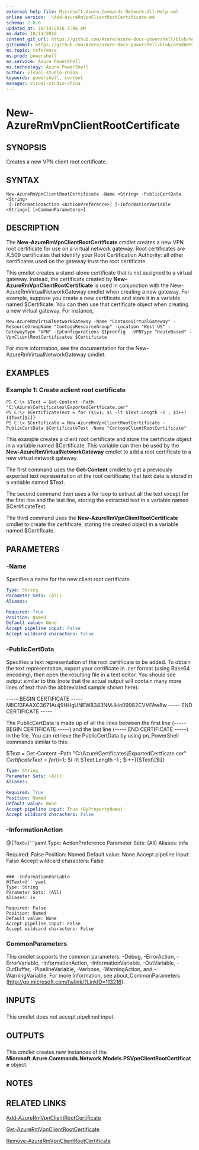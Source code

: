 ```yaml
---
external help file: Microsoft.Azure.Commands.Network.dll-Help.xml
online version: .\Add-AzureRmVpnClientRootCertificate.md
schema: 2.0.0
updated_at: 10/14/2016 7:06 AM
ms.date: 10/14/2016
content_git_url: https://github.com/Azure/azure-docs-powershell/blob/master/azureps-cmdlets-docs/ResourceManager/AzureRM.Network/v1.0/CmdletMDs/New-AzureRmVpnClientRootCertificate.md
gitcommit: https://github.com/Azure/azure-docs-powershell/blob/a56d0e01e65c2c33aa2af13dd29addc94ead6e88/azureps-cmdlets-docs/ResourceManager/AzureRM.Network/v1.0/CmdletMDs/New-AzureRmVpnClientRootCertificate.md
ms.topic: reference
ms.prod: powershell
ms.service: Azure PowerShell
ms.technology: Azure PowerShell
author: visual-studio-china
keywords: powershell, content
manager: visual-studio-china
---
```


# New-AzureRmVpnClientRootCertificate

## SYNOPSIS
Creates a new VPN client root certificate.

## SYNTAX

```
New-AzureRmVpnClientRootCertificate -Name <String> -PublicCertData <String>
 [-InformationAction <ActionPreference>] [-InformationVariable <String>] [<CommonParameters>]
```

## DESCRIPTION
The **New-AzureRmVpnClientRootCertificate** cmdlet creates a new VPN root certificate for use on a virtual network gateway.
Root certificates are X.509 certificates that identify your Root Certification Authority: all other certificates used on the gateway trust the root certificate.

This cmdlet creates a stand-alone certificate that is not assigned to a virtual gateway.
Instead, the certificate created by **New-AzureRmVpnClientRootCertificate** is used in conjunction with the New-AzureRmVirtualNetworkGateway cmdlet when creating a new gateway.
For example, suppose you create a new certificate and store it in a variable named $Certificate.
You can then use that certificate object when creating a new virtual gateway.
For instance,

`New-AzureRmVirtualNetworkGateway -Name "ContosoVirtualGateway" -ResourceGroupName "ContosoResourceGroup" -Location "West US" -GatewayType "VPN" -IpConfigurations $Ipconfig  -VPNType "RouteBased" -VpnClientRootCertificates $Certificate`

For more information, see the documentation for the New-AzureRmVirtualNetworkGateway cmdlet.

## EXAMPLES

### Example 1: Create aclient root certificate
```
PS C:\> $Text = Get-Content -Path "C:\Azure\Certificates\ExportedCertficate.cer"
PS C:\> $CertificateText = for ($i=1; $i -lt $Text.Length -1 ; $i++){$Text[$i]}
PS C:\> $Certificate = New-AzureRmVpnClientRootCertificate -PublicCertData $CertificateText -Name "ContosoClientRootCertificate"
```

This example creates a client root certificate and store the certificate object in a variable named $Certificate.
This variable can then be used by the **New-AzureRmVirtualNetworkGateway** cmdlet to add a root certificate to a new virtual network gateway.

The first command uses the **Get-Content** cmdlet to get a previously exported text representation of the root certificate; that text data is stored in a variable named $Text.

The second command then uses a for loop to extract all the text except for the first line and the last line, storing the extracted text in a variable named $CertificateText.

The third command uses the **New-AzureRmVpnClientRootCertificate** cmdlet to create the certificate, storing the created object in a variable named $Certificate.

## PARAMETERS

### -Name
Specifies a name for the new client root certificate.

```yaml
Type: String
Parameter Sets: (All)
Aliases: 

Required: True
Position: Named
Default value: None
Accept pipeline input: False
Accept wildcard characters: False
```

### -PublicCertData
Specifies a text representation of the root certificate to be added.
To obtain the text representation, export your certificate in .cer format (using Base64 encoding), then open the resulting file in a text editor.
You should see output similar to this (note that the actual output will contain many more lines of text than the abbreviated sample shown here):

----- BEGIN CERTIFICATE -----
MIIC13FAAXC3671Auij9HHgUNEW8343NMJklo09982CVVFAw8w
----- END CERTIFICATE -----

The PublicCertData is made up of all the lines between the first line (----- BEGIN CERTIFICATE -----) and the last line (----- END CERTIFICATE -----) in the file.
You can retrieve the PublicCertData by using pn_PowerShell commands similar to this:

$Text = Get-Content -Path "C:\Azure\Certificates\ExportedCertficate.cer"
$CertificateText = for ($i=1; $i -lt $Text.Length -1 ; $i++){$Text\[$i\]}

```yaml
Type: String
Parameter Sets: (All)
Aliases: 

Required: True
Position: Named
Default value: None
Accept pipeline input: True (ByPropertyName)
Accept wildcard characters: False
```

### -InformationAction
@{Text=}```yaml
Type: ActionPreference
Parameter Sets: (All)
Aliases: infa

Required: False
Position: Named
Default value: None
Accept pipeline input: False
Accept wildcard characters: False
```

### -InformationVariable
@{Text=}```yaml
Type: String
Parameter Sets: (All)
Aliases: iv

Required: False
Position: Named
Default value: None
Accept pipeline input: False
Accept wildcard characters: False
```

### CommonParameters
This cmdlet supports the common parameters: -Debug, -ErrorAction, -ErrorVariable, -InformationAction, -InformationVariable, -OutVariable, -OutBuffer, -PipelineVariable, -Verbose, -WarningAction, and -WarningVariable. For more information, see about_CommonParameters (http://go.microsoft.com/fwlink/?LinkID=113216).

## INPUTS

###  
This cmdlet does not accept pipelined input.

## OUTPUTS

###  
This cmdlet creates new instances of the **Microsoft.Azure.Commands.Network.Models.PSVpnClientRootCertificate** object.

## NOTES

## RELATED LINKS

[Add-AzureRmVpnClientRootCertificate](.\Add-AzureRmVpnClientRootCertificate.md)

[Get-AzureRmVpnClientRootCertificate](.\Get-AzureRmVpnClientRootCertificate.md)

[Remove-AzureRmVpnClientRootCertificate](.\Remove-AzureRmVpnClientRootCertificate.md)

